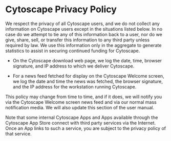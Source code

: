 <a id="cytoscape_privacy_policy"> </a>
# Cytoscape Privacy Policy

We respect the privacy of all Cytoscape users, and we do not collect any
information on Cytoscape users except in the situations listed below. In
no case do we attempt to tie any of this information back to a user, nor
do we give, share, sell, or transfer this information to any third party
unless required by law. We use this information only in the aggregate to
generate statistics to assist in securing continued funding for
Cytoscape.

-   On the Cytoscape download web page, we log the date, time, browser
    signature, and IP address to which we deliver Cytoscape.

-   For a news feed fetched for display on the Cytoscape Welcome screen,
    we log the date and time the news was fetched, the browser
    signature, and the IP address for the workstation running Cytoscape.

This policy may change from time to time, and if it does, we will notify
you via the Cytoscape Welcome screen news feed and via our normal mass
notification media. We will also update this section of the user manual.

Note that some internal Cytoscape Apps and Apps available through the
Cytoscape App Store connect with third party services via the Internet.
Once an App links to such a service, you are subject to the privacy
policy of that service.
